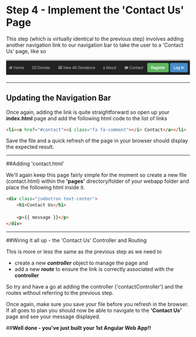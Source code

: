# Step 4 - Implement the 'Contact Us' Page

This step (which is virtually identical to the previous step) involves adding another navigation link to our navigation bar to take the user to a 'Contact Us' page, like so

![](../images/navbar.lab1.v3.png)

---

## Updating the Navigation Bar

Once again, adding the link is quite straightforward so open up your **index.html** page and add the following html code to the list of links

```html
<li><a href="#contact"><i class="fa fa-comment"></i> Contact</a></li>

```
Save the file and a quick refresh of the page in your browser should display the expected result.

---

##Adding 'contact.html'

We'll again keep this page fairly simple for the moment so create a new file (contact.html) within the **'pages'** directory/folder of your webapp folder and place the following html inside it.

```html
<div class="jumbotron text-center">
	<h1>Contact Us</h1>
	
	<p>{{ message }}</p>
</div>
```
---

##Wiring it all up - the 'Contact Us' Controller and Routing

This is more or less the same as the previous step as we need to  

* create a new ***controller*** object to manage the page and
* add a new ***route*** to ensure the link is correctly associated with the **controller**

So try and have a go at adding the controller ('contactController') and the routes without referring to the previous step. 

Once again, make sure you save your file before you refresh in the browser. If all goes to plan you should now be able to navigate to the **'Contact Us'** page and see your message displayed.

##**Well done - you've just built your 1st Angular Web App!!**


